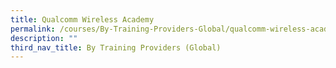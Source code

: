 ```yaml
---
title: Qualcomm Wireless Academy
permalink: /courses/By-Training-Providers-Global/qualcomm-wireless-academy
description: ""
third_nav_title: By Training Providers (Global)
---
```

